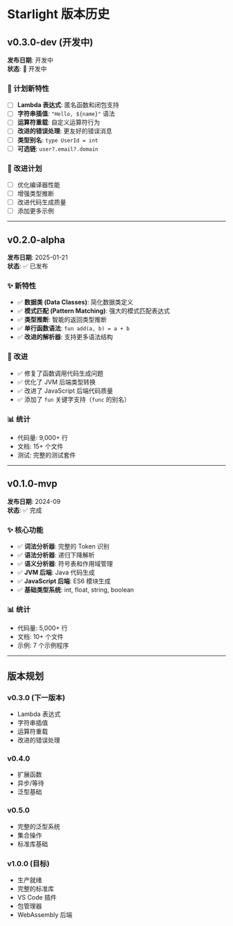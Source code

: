 # Starlight 版本历史

## v0.3.0-dev (开发中)

**发布日期**: 开发中  
**状态**: 🚧 开发中

### 🎯 计划新特性

- [ ] **Lambda 表达式**: 匿名函数和闭包支持
- [ ] **字符串插值**: `"Hello, ${name}"` 语法
- [ ] **运算符重载**: 自定义运算符行为
- [ ] **改进的错误处理**: 更友好的错误消息
- [ ] **类型别名**: `type UserId = int`
- [ ] **可选链**: `user?.email?.domain`

### 🔧 改进计划

- [ ] 优化编译器性能
- [ ] 增强类型推断
- [ ] 改进代码生成质量
- [ ] 添加更多示例

---

## v0.2.0-alpha

**发布日期**: 2025-01-21  
**状态**: ✅ 已发布

### ✨ 新特性

- ✅ **数据类 (Data Classes)**: 简化数据类定义
- ✅ **模式匹配 (Pattern Matching)**: 强大的模式匹配表达式
- ✅ **类型推断**: 智能的返回类型推断
- ✅ **单行函数语法**: `fun add(a, b) = a + b`
- ✅ **改进的解析器**: 支持更多语法结构

### 🔧 改进

- ✅ 修复了函数调用代码生成问题
- ✅ 优化了 JVM 后端类型转换
- ✅ 改进了 JavaScript 后端代码质量
- ✅ 添加了 `fun` 关键字支持（`func` 的别名）

### 📊 统计

- 代码量: 9,000+ 行
- 文档: 15+ 个文件
- 测试: 完整的测试套件

---

## v0.1.0-mvp

**发布日期**: 2024-09  
**状态**: ✅ 完成

### ✨ 核心功能

- ✅ **词法分析器**: 完整的 Token 识别
- ✅ **语法分析器**: 递归下降解析
- ✅ **语义分析器**: 符号表和作用域管理
- ✅ **JVM 后端**: Java 代码生成
- ✅ **JavaScript 后端**: ES6 模块生成
- ✅ **基础类型系统**: int, float, string, boolean

### 📊 统计

- 代码量: 5,000+ 行
- 文档: 10+ 个文件
- 示例: 7 个示例程序

---

## 版本规划

### v0.3.0 (下一版本)
- Lambda 表达式
- 字符串插值
- 运算符重载
- 改进的错误处理

### v0.4.0
- 扩展函数
- 异步/等待
- 泛型基础

### v0.5.0
- 完整的泛型系统
- 集合操作
- 标准库基础

### v1.0.0 (目标)
- 生产就绪
- 完整的标准库
- VS Code 插件
- 包管理器
- WebAssembly 后端

